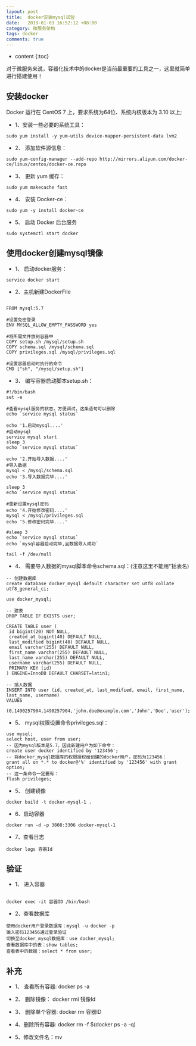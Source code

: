 ```yaml
---
layout: post
title:  docker安装mysql试验
date:   2019-01-03 16:52:12 +08:00
category: 微服务架构
tags: docker
comments: true
---
```


* content
{:toc}

对于微服务来说，容器化技术中的docker是当前最重要的工具之一，这里就简单进行搭建使用！












## 安装docker

Docker 运行在 CentOS 7 上，要求系统为64位、系统内核版本为 3.10 以上;
- 1、安装一些必要的系统工具：
```
sudo yum install -y yum-utils device-mapper-persistent-data lvm2
```
- 2、 添加软件源信息：
```
sudo yum-config-manager --add-repo http://mirrors.aliyun.com/docker-ce/linux/centos/docker-ce.repo
```
- 3、 更新 yum 缓存：
```
sudo yum makecache fast
```
- 4、 安装 Docker-ce：
```
sudo yum -y install docker-ce
```
- 5、 启动 Docker 后台服务
```
sudo systemctl start docker
```

## 使用docker创建mysql镜像

- 1、 启动docker服务：    
```
service docker start
```
- 2、主机新建DockerFile

```

FROM mysql:5.7

#设置免密登录
ENV MYSQL_ALLOW_EMPTY_PASSWORD yes

#将所需文件放到容器中
COPY setup.sh /mysql/setup.sh
COPY schema.sql /mysql/schema.sql
COPY privileges.sql /mysql/privileges.sql

#设置容器启动时执行的命令
CMD ["sh", "/mysql/setup.sh"]

```
- 3、 编写容器启动脚本setup.sh：

```
#!/bin/bash
set -e

#查看mysql服务的状态，方便调试，这条语句可以删除
echo `service mysql status`

echo '1.启动mysql....'
#启动mysql
service mysql start
sleep 3
echo `service mysql status`

echo '2.开始导入数据....'
#导入数据
mysql < /mysql/schema.sql
echo '3.导入数据完毕....'

sleep 3
echo `service mysql status`

#重新设置mysql密码
echo '4.开始修改密码....'
mysql < /mysql/privileges.sql
echo '5.修改密码完毕....'

#sleep 3
echo `service mysql status`
echo `mysql容器启动完毕,且数据导入成功`

tail -f /dev/null

```
- 4、 需要导入数据的mysql脚本命令schema.sql：(注意这里不能用‘’括表名)

```
-- 创建数据库
create database docker_mysql default character set utf8 collate utf8_general_ci;

use docker_mysql;

-- 建表
DROP TABLE IF EXISTS user;

CREATE TABLE user (
 id bigint(20) NOT NULL,
 created_at bigint(40) DEFAULT NULL,
 last_modified bigint(40) DEFAULT NULL,
 email varchar(255) DEFAULT NULL,
 first_name varchar(255) DEFAULT NULL,
 last_name varchar(255) DEFAULT NULL,
 username varchar(255) DEFAULT NULL,
 PRIMARY KEY (id)
) ENGINE=InnoDB DEFAULT CHARSET=latin1;

-- 插入数据
INSERT INTO user (id, created_at, last_modified, email, first_name, last_name, username)
VALUES
  (0,1490257904,1490257904,'john.doe@example.com','John','Doe','user');

```
- 5、 mysql权限设置命令privileges.sql：
```
use mysql;
select host, user from user;
-- 因为mysql版本是5.7，因此新建用户为如下命令：
create user docker identified by '123456';
-- 将docker_mysql数据库的权限授权给创建的docker用户，密码为123456：
grant all on *.* to docker@'%' identified by '123456' with grant option;
-- 这一条命令一定要有：
flush privileges;
```
- 5、 创建镜像
```
docker build -t docker-mysql-1 .
```
- 6、启动容器
```
docker run -d -p 3808:3306 docker-mysql-1
```
- 7、查看日志
```
docker logs 容器Id
```
## 验证
- 1、 进入容器
```

docker exec -it 容器ID /bin/bash

```
- 2、查看数据库
```
使用docker用户登录数据库：mysql -u docker -p
输入密码123456通过登录验证
切换至docker_mysql数据库：use docker_mysql;
查看数据库中的表：show tables;
查看表中的数据：select * from user;
```

## 补充
- 1、 查看所有容器: docker ps -a

- 2、 删除镜像： docker rmi 镜像Id

- 3、 删除单个容器: docker rm 容器ID

- 4、删除所有容器: docker rm -f $(docker ps -a -q)

- 5、修改文件名：mv
